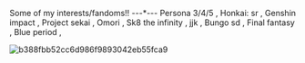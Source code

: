 Some of my interests/fandoms!!
---*---
Persona 3/4/5 ,
Honkai: sr ,
Genshin impact ,
Project sekai ,
Omori ,
Sk8 the infinity ,
jjk ,
Bungo sd ,
Final fantasy ,
Blue period ,

![b388fbb52cc6d986f9893042eb55fca9](https://github.com/user-attachments/assets/aeaa3396-2e4a-4325-8d2f-10db027f8191)
